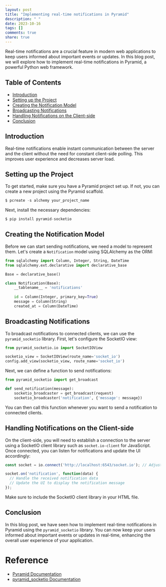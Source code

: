 ```yaml
---
layout: post
title: "Implementing real-time notifications in Pyramid"
description: " "
date: 2023-10-16
tags: []
comments: true
share: true
---
```


Real-time notifications are a crucial feature in modern web applications to keep users informed about important events or updates. In this blog post, we will explore how to implement real-time notifications in Pyramid, a powerful Python web framework.

## Table of Contents
- [Introduction](#introduction)
- [Setting up the Project](#setting-up-the-project)
- [Creating the Notification Model](#creating-the-notification-model)
- [Broadcasting Notifications](#broadcasting-notifications)
- [Handling Notifications on the Client-side](#handling-notifications-on-the-client-side)
- [Conclusion](#conclusion)

## Introduction
Real-time notifications enable instant communication between the server and the client without the need for constant client-side polling. This improves user experience and decreases server load.

## Setting up the Project
To get started, make sure you have a Pyramid project set up. If not, you can create a new project using the Pyramid scaffold.

```python
$ pcreate -s alchemy your_project_name
```

Next, install the necessary dependencies:

```python
$ pip install pyramid-socketio
```

## Creating the Notification Model
Before we can start sending notifications, we need a model to represent them. Let's create a `Notification` model using SQLAlchemy as the ORM:

```python
from sqlalchemy import Column, Integer, String, DateTime
from sqlalchemy.ext.declarative import declarative_base

Base = declarative_base()

class Notification(Base):
    __tablename__ = 'notifications'
    
    id = Column(Integer, primary_key=True)
    message = Column(String)
    created_at = Column(DateTime)
```

## Broadcasting Notifications
To broadcast notifications to connected clients, we can use the `pyramid_socketio` library. First, let's configure the SocketIO view:

```python
from pyramid_socketio.io import SocketIOView

socketio_view = SocketIOView(route_name='socket_io')
config.add_view(socketio_view, route_name='socket_io')
```

Next, we can define a function to send notifications:

```python
from pyramid_socketio import get_broadcast

def send_notification(message):
    socketio_broadcaster = get_broadcast(request)
    socketio_broadcaster('notification', {'message': message})
```

You can then call this function whenever you want to send a notification to connected clients.

## Handling Notifications on the Client-side
On the client-side, you will need to establish a connection to the server using a SocketIO client library such as `socket.io-client` for JavaScript. Once connected, you can listen for notifications and update the UI accordingly:

```javascript
const socket = io.connect('http://localhost:6543/socket.io'); // Adjust the URL to match your server

socket.on('notification', function(data) {
  // Handle the received notification data
  // Update the UI to display the notification message
});
```

Make sure to include the SocketIO client library in your HTML file.

## Conclusion
In this blog post, we have seen how to implement real-time notifications in Pyramid using the `pyramid_socketio` library. You can now keep your users informed about important events or updates in real-time, enhancing the overall user experience of your application.

# Reference
- [Pyramid Documentation](https://docs.pylonsproject.org/projects/pyramid/en/latest/)
- [pyramid_socketio Documentation](https://pyramid-socketio.readthedocs.io/en/latest/)